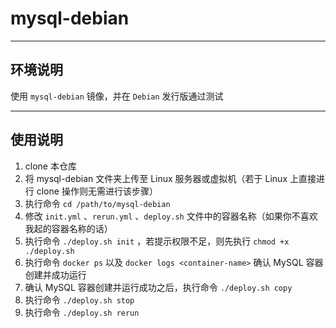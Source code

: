 # mysql-debian

------

## 环境说明

使用 `mysql-debian` 镜像，并在 `Debian` 发行版通过测试

------

## 使用说明

1. clone 本仓库
2. 将 mysql-debian 文件夹上传至 Linux 服务器或虚拟机（若于 Linux 上直接进行 clone 操作则无需进行该步骤）
3. 执行命令 `cd /path/to/mysql-debian`
4. 修改 `init.yml` 、`rerun.yml` 、`deploy.sh` 文件中的容器名称（如果你不喜欢我起的容器名称的话）
5. 执行命令 `./deploy.sh init` ，若提示权限不足，则先执行 `chmod +x ./deploy.sh`
6. 执行命令 `docker ps` 以及 `docker logs <container-name>` 确认 MySQL 容器创建并成功运行
7. 确认 MySQL 容器创建并运行成功之后，执行命令 `./deploy.sh copy`
8. 执行命令 `./deploy.sh stop`
9. 执行命令 `./deploy.sh rerun`